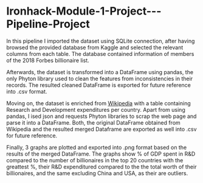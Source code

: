 # Ironhack-Module-1-Project---Pipeline-Project


In this pipeline I imported the dataset using SQLite connection, after having browsed the provided database from Kaggle and selected the relevant columns from each table. The database contained information of members of the 2018 Forbes billionaire list.

Afterwards, the dataset is transformed into a DataFrame using pandas, the only Phyton library used to clean the features from inconsistencies in their records. The resulted cleaned DataFrame is exported for future reference into .csv format. 

Moving on, the dataset is enriched from [Wikipedia](https://en.wikipedia.org/wiki/List_of_countries_by_research_and_development_spending) with a table containing Research and Development expenditures per country. Apart from using pandas, I ised json and requests Phyton libraries to scrap the web page and parse it into a DataFrame. Both, the original DataFrame obtained from Wikipedia and the resulted merged Dataframe are exported as well into .csv for future reference.

Finally, 3 graphs are plotted and exported into .png format based on the results of the merged DataFrame. The graphs show % of GDP spent in R&D compared to the number of billionaires in the top 20 countries with the greattest %, their R&D expenditured compared to the the total worth of their billionaires, and the same excluding China and USA, as their are outliers.

